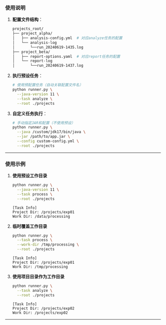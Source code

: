 

### 使用说明

1. **配置文件结构**：
   ```bash
   projects_root/
   ├── project_alpha/
   │   ├── analysis-config.yml  # 对应analyze任务的配置
   │   └── analysis-log
   │       └──run_20240619-1435.log
   ├── project_beta/
   │   ├── report-options.yaml  # 对应report任务的配置
   │   └── report-log
   │       └──run_20240619-1437.log
   ```

2. **执行预设任务**：
   ```bash
   # 使用预配置任务（自动关联配置文件名）
   python runner.py \
     --java-version 11 \
     --task analyze \
     --root ./projects
   ```

3. **自定义任务执行**：
   ```bash
   # 手动指定JAR和配置（不使用预设）
   python runner.py \
     --java /custom/jdk17/bin/java \
     --jar /path/to/app.jar \
     --config custom-config.yml \
     --root ./projects
   ```
---

### 使用示例

1. **使用预设工作目录**
   ```bash
   python runner.py \
     --java-version 11 \
     --task process \
     --root ./projects
   ```
   ```text
   [Task Info]
   Project Dir: /projects/exp01
   Work Dir: /data/processing
   ```

2. **临时覆盖工作目录**
   ```bash
   python runner.py \
     --task process \
     --work-dir /tmp/processing \
     --root ./projects
   ```
   ```text
   [Task Info]
   Project Dir: /projects/exp01
   Work Dir: /tmp/processing
   ```

3. **使用项目目录作为工作目录**
   ```bash
   python runner.py \
     --task analyze \
     --root ./projects
   ```
   ```text
   [Task Info]
   Project Dir: /projects/exp02
   Work Dir: /projects/exp02
   ```

---
